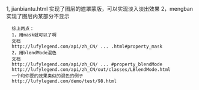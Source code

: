1, jianbiantu.html 实现了图层的遮罩蒙版，可以实现淡入淡出效果
2，mengban 实现了图层内某部分不显示

      综上两点：
      1，用mask就可以了啊
      文档
      http://lufylegend.com/api/zh_CN/ ... .html#property_mask
      2，用blendMode混色
      文档
      http://lufylegend.com/api/zh_CN/ ... #property_blendMode
      http://lufylegend.com/api/zh_CN/out/classes/LBlendMode.html
      一个和你要的效果类似的混色的例子
      http://lufylegend.com/demo/test/98.html
